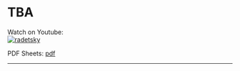 # **TBA**   
              
Watch on Youtube:           
[![radetsky](http://img.youtube.com/vi/XGn_NifCx7Y/0.jpg)](http://www.youtube.com/watch?v=XGn_NifCx7Y)          
             
PDF Sheets: [pdf](pdf/we_wish_you_adagio_fugue.pdf)        
        
              
-----         
